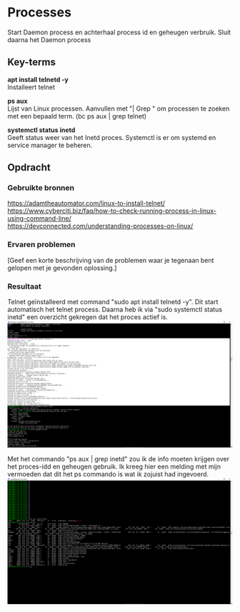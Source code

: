 # Processes
Start Daemon process en achterhaal process id en geheugen verbruik. Sluit daarna het Daemon process

## Key-terms
**apt install telnetd -y**  
Installeert telnet

**ps aux**  
Lijst van Linux processen. Aanvullen met "| Grep " om processen te zoeken met een bepaald term. (bc ps aux | grep telnet)

**systemctl status inetd**  
Geeft status weer van het Inetd proces. Systemctl is er om systemd en service manager te beheren.



## Opdracht
### Gebruikte bronnen
https://adamtheautomator.com/linux-to-install-telnet/  
https://www.cyberciti.biz/faq/how-to-check-running-process-in-linux-using-command-line/  
https://devconnected.com/understanding-processes-on-linux/

### Ervaren problemen
[Geef een korte beschrijving van de problemen waar je tegenaan bent gelopen met je gevonden oplossing.]

### Resultaat
Telnet geïnstalleerd met command "sudo apt install telnetd -y". Dit start automatisch het telnet process. Daarna heb ik via "sudo systemctl status inetd" een overzicht gekregen dat het proces actief is.
![](https://github.com/techgrounds/techgrounds-Rogier1978/blob/main/00_includes/LNX-06%2001install.png)

Met het commando "ps aux | grep inetd" zou ik de info moeten krijgen over het proces-idd en geheugen gebruik. Ik kreeg hier een melding met mijn vermoeden dat dit het ps commando is wat ik zojuist had ingevoerd.
![](https://github.com/techgrounds/techgrounds-Rogier1978/blob/main/00_includes/LNX-06%20ps%20aux.png)

